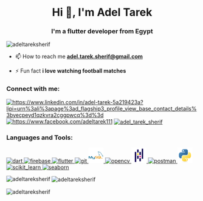 <h1 align="center">Hi 👋, I'm Adel Tarek</h1>
<h3 align="center">I'm a flutter developer from Egypt</h3>

<p align="left"> <img src="https://komarev.com/ghpvc/?username=adeltareksherif&label=Profile%20views&color=0e75b6&style=flat" alt="adeltareksherif" /> </p>

- 📫 How to reach me **adel.tarek.sherif@gmail.com**

- ⚡ Fun fact **i love watching football matches**

<h3 align="left">Connect with me:</h3>
<p align="left">
<a href="https://linkedin.com/in/adel-tarek-5a219423a?
         lipi=urn%3ali%3apage%3ad_flagship3_profile_view_base_contact_details%3byecpeyd1qzkvra2cggpwcq%3d%3d" target="blank"><img align="center" src="https://raw.githubusercontent.com/rahuldkjain/github-profile-readme-generator/master/src/images/icons/Social/linked-in-alt.svg" alt="https://www.linkedin.com/in/adel-tarek-5a219423a?lipi=urn%3ali%3apage%3ad_flagship3_profile_view_base_contact_details%3byecpeyd1qzkvra2cggpwcq%3d%3d" height="30" width="40" /></a>
<a href="https://fb.com/adeltarek111" target="blank"><img align="centeradeltarek111" src="https://raw.githubusercontent.com/rahuldkjain/github-profile-readme-generator/master/src/images/icons/Social/facebook.svg" alt="https://www.facebook.com/adeltarek111" height="30" width="40" /></a>
<a href="https://instagram.com/adel_tarek_sherif" target="blank"><img align="center" src="https://raw.githubusercontent.com/rahuldkjain/github-profile-readme-generator/master/src/images/icons/Social/instagram.svg" alt="adel_tarek_sherif" height="30" width="40" /></a>
</p>

<h3 align="left">Languages and Tools:</h3>
<p align="left"> <a href="https://dart.dev" target="_blank" rel="noreferrer"> <img src="https://www.vectorlogo.zone/logos/dartlang/dartlang-icon.svg" alt="dart" width="40" height="40"/> </a> <a href="https://firebase.google.com/" target="_blank" rel="noreferrer"> <img src="https://www.vectorlogo.zone/logos/firebase/firebase-icon.svg" alt="firebase" width="40" height="40"/> </a> <a href="https://flutter.dev" target="_blank" rel="noreferrer"> <img src="https://www.vectorlogo.zone/logos/flutterio/flutterio-icon.svg" alt="flutter" width="40" height="40"/> </a> <a href="https://git-scm.com/" target="_blank" rel="noreferrer"> <img src="https://www.vectorlogo.zone/logos/git-scm/git-scm-icon.svg" alt="git" width="40" height="40"/> </a> <a href="https://www.mysql.com/" target="_blank" rel="noreferrer"> <img src="https://raw.githubusercontent.com/devicons/devicon/master/icons/mysql/mysql-original-wordmark.svg" alt="mysql" width="40" height="40"/> </a> <a href="https://opencv.org/" target="_blank" rel="noreferrer"> <img src="https://www.vectorlogo.zone/logos/opencv/opencv-icon.svg" alt="opencv" width="40" height="40"/> </a> <a href="https://pandas.pydata.org/" target="_blank" rel="noreferrer"> <img src="https://raw.githubusercontent.com/devicons/devicon/2ae2a900d2f041da66e950e4d48052658d850630/icons/pandas/pandas-original.svg" alt="pandas" width="40" height="40"/> </a> <a href="https://postman.com" target="_blank" rel="noreferrer"> <img src="https://www.vectorlogo.zone/logos/getpostman/getpostman-icon.svg" alt="postman" width="40" height="40"/> </a> <a href="https://www.python.org" target="_blank" rel="noreferrer"> <img src="https://raw.githubusercontent.com/devicons/devicon/master/icons/python/python-original.svg" alt="python" width="40" height="40"/> </a> <a href="https://scikit-learn.org/" target="_blank" rel="noreferrer"> <img src="https://upload.wikimedia.org/wikipedia/commons/0/05/Scikit_learn_logo_small.svg" alt="scikit_learn" width="40" height="40"/> </a> <a href="https://seaborn.pydata.org/" target="_blank" rel="noreferrer"> <img src="https://seaborn.pydata.org/_images/logo-mark-lightbg.svg" alt="seaborn" width="40" height="40"/> </a> </p>

<p><img align="left" src="https://github-readme-stats.vercel.app/api/top-langs?username=adeltareksherif&show_icons=true&locale=en&layout=compact" alt="adeltareksherif" /></p>

<p>&nbsp;<img align="center" src="https://github-readme-stats.vercel.app/api?username=adeltareksherif&show_icons=true&locale=en" alt="adeltareksherif" /></p>

<p><img align="center" src="https://github-readme-streak-stats.herokuapp.com/?user=adeltareksherif&" alt="adeltareksherif" /></p>
